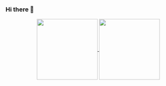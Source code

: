 ### Hi there 👋

<!--
**mariana-pereira/mariana-pereira** is a ✨ _special_ ✨ repository because its `README.md` (this file) appears on your GitHub profile.

Here are some ideas to get you started:

- 🔭 I’m currently working on ...
- 🌱 I’m currently learning ...
- 👯 I’m looking to collaborate on ...
- 🤔 I’m looking for help with ...
- 💬 Ask me about ...
- 📫 How to reach me: ...
- 😄 Pronouns: ...
- ⚡ Fun fact: ...
-->

<p align="center">
  <a href="https://github.com/mariana-pereira/github-readme-stats">
    <img
      align="center"
      height="165"
      src="https://github-readme-stats.vercel.app/api?username=mariana-pereira&count_private=true&show_icons=true&custom_title=Github%20Status&hide=issues&theme=dark"
    />
  </a>
  
  <a href="https://github.com/mariana-pereira/github-readme-stats">
    <img
      align="center"
      height="165"
      src="https://github-readme-stats.vercel.app/api/top-langs/?username=mariana-pereira&&layout=compact&theme=dark"
    />
  </a>
</p>
